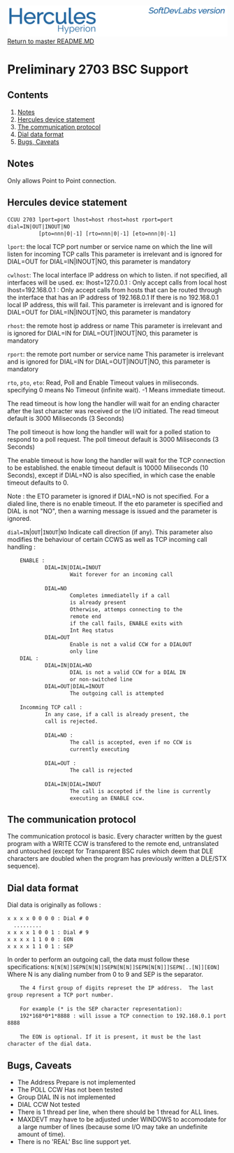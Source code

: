 ![test image](images/image_header_herculeshyperionSDL.png)
[Return to master README.MD](..\README.MD)

# Preliminary 2703 BSC Support
## Contents
1. [Notes](Notes)
2. [Hercules device statement](Hercules-device-statement)
3. [The communication protocol](The-communication-protocol)
4. [Dial data format](Dial-data-format)
5. [Bugs, Caveats](Bugs,-Caveats)

## Notes
Only allows Point to Point connection.

## Hercules device statement

```
CCUU 2703 lport=port lhost=host rhost=host rport=port dial=IN|OUT|INOUT|NO
          [pto=nnn|0|-1] [rto=nnn|0|-1] [eto=nnn|0|-1]
```

`lport`: the local TCP port number or service name on which the line will listen
        for incoming TCP calls
        This parameter is irrelevant and is ignored for DIAL=OUT
        for DIAL=IN|INOUT|NO, this parameter is mandatory

`cwlhost`: The local interface IP address on which to listen.
        if not specified, all interfaces will be used.
        ex:
        lhost=127.0.0.1 : Only accept calls from local host
        lhost=192.168.0.1 : Only accept calls from hosts
                that can be routed through the interface
                that has an IP address of 192.168.0.1
                If there is no 192.168.0.1 local IP address,
                this will fail.
        This parameter is irrelevant and is ignored for DIAL=OUT
        for DIAL=IN|INOUT|NO, this parameter is mandatory


`rhost`: the remote host ip address or name
        This parameter is irrelevant and is ignored for DIAL=IN
        for DIAL=OUT|INOUT|NO, this parameter is mandatory

`rport`: the remote port number or service name
        This parameter is irrelevant and is ignored for DIAL=IN
        for DIAL=OUT|INOUT|NO, this parameter is mandatory

`rto`, `pto`, `eto`: Read, Poll and Enable Timeout values in miliseconds.
        specifying 0 means No Timeout (infinite wait). -1 Means immediate
        timeout.

The read timeout is how long the handler will wait for an ending character after the last character was received or the I/O initiated. The read timeout default is 3000 Miliseconds (3 Seconds)

The poll timeout is how long the handler will wait for a polled station to respond to a poll request. The poll timeout default is 3000 Miliseconds (3 Seconds)

The enable timeout is how long the handler will wait for the TCP connection to be established. the enable timeout default is 10000 Miliseconds (10 Seconds), except if DIAL=NO is also specified, in which case the enable timeout defaults to 0.

Note : the ETO parameter is ignored if DIAL=NO is not specified. For a dialed line, there is no enable timeout. If the eto parameter is specified and DIAL is not "NO", then a warning message is issued and the parameter is ignored.

`dial=IN`|`OUT`|`INOUT`|`NO`
        Indicate call direction (if any).
        This parameter also modifies the behaviour of certain CCWS as well as TCP incoming call handling :

        ENABLE :
                DIAL=IN|DIAL=INOUT
                        Wait forever for an incoming call

                DIAL=NO
                        Completes immediatelly if a call
                        is already present
                        Otherwise, attemps connecting to the
                        remote end
                        if the call fails, ENABLE exits with
                        Int Req status
                DIAL=OUT
                        Enable is not a valid CCW for a DIALOUT
                        only line
        DIAL :
                DIAL=IN|DIAL=NO
                        DIAL is not a valid CCW for a DIAL IN
                        or non-switched line
                DIAL=OUT|DIAL=INOUT
                        The outgoing call is attempted

        Incomming TCP call :
                In any case, if a call is already present, the
                call is rejected.

                DIAL=NO :
                        The call is accepted, even if no CCW is
                        currently executing

                DIAL=OUT :
                        The call is rejected

                DIAL=IN|DIAL=INOUT
                        The call is accepted if the line is currently
                        executing an ENABLE ccw.


## The communication protocol
The communication protocol is basic. Every character written by the guest program with a WRITE CCW is transfered to the remote end, untranslated and untouched (except for Transparent BSC rules which deem that DLE characters are doubled when the program has previously written a DLE/STX sequence).


## Dial data format
Dial data is originally as follows :
```
x x x x 0 0 0 0 : Dial # 0
  .........
x x x x 1 0 0 1 : Dial # 9
x x x x 1 1 0 0 : EON
x x x x 1 1 0 1 : SEP
```

In order to perform an outgoing call, the data must follow these specifications:
        `N[N[N]]SEPN[N[N]]SEPN[N[N]]SEPN[N[N]]]SEPN[..[N]][EON]`
        Where N is any dialing number from 0 to 9 and SEP is the separator.

        The 4 first group of digits represet the IP address.  The last group represent a TCP port number.

        For example (* is the SEP character representation):
        192*168*0*1*8888 : will issue a TCP connection to 192.168.0.1 port 8888 

        The EON is optional. If it is present, it must be the last character of the dial data.

## Bugs, Caveats
- The Address Prepare is not implemented
- The POLL CCW Has not been tested
- Group DIAL IN is not implemented
- DIAL CCW Not tested
- There is 1 thread per line, when there should be 1 thread for ALL lines.
- MAXDEVT may have to be adjusted under WINDOWS to accomodate for a large number of lines (because some I/O may take an undefinite amount of time).
- There is no 'REAL' Bsc line support yet.
